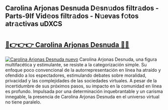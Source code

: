 ## Carolina Arjonas Desnuda D𝚎sn𝚞dos filtr𝚊dos - Parts-9If Vid𝚎os filtr𝚊dos - N𝚞evas f𝚘tos atr𝚊ctivas uDXCS

# <h2><a href="http://mb9akz.tromn.icu/?c=Carolina+Arjonas+Desnuda">🔗👉👉👉 Carolina Arjonas Desnuda 🔗🔗</a></h2>

[![Carolina Arjonas Desnuda nuevo](https://i.imgur.com/pEAQMta.gif)](http://mb9akz.tromn.icu/?c=Carolina+Arjonas+Desnuda)
Carolina Arjonas Desnuda, una figura multifacética y estimulante, se resiste a la categorización simple. Su enfoque poco convencional de la autorrepresentación en línea ha atraído y ofendido a los espectadores, estimulando debates sobre moralidad, privacidad y las complejidades de las sociedades virtuales. A pesar de la incertidumbre de sus próximos pasos, su impacto en la comunidad en línea es profundo. Impulsada por una determinación inquebrantable y un carisma innegable, la presencia de Carolina Arjonas Desnuda en el universo virtual no tiene paralelo.
